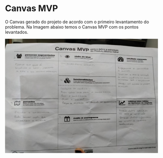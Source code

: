 # Canvas MVP

O Canvas gerado do projeto de acordo com o primeiro levantamento do problema. Na Imagem abaixo temos o Canvas MVP com os pontos levantados.

![Fonte: Desenvolvido pela autora do projeto](../.gitbook/assets/0-wjtq10ametj-zaez.jpeg)

